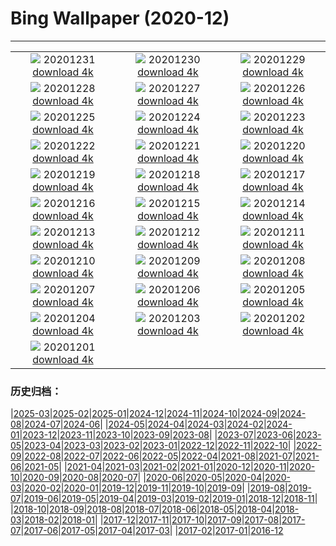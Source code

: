 # Bing Wallpaper (2020-12)
**************
| | | |
| :----: | :----: | :----: |
| ![](https://www.bing.com/th?id=OHR.LoonyDook_ZH-CN1879420705_1920x1080.jpg) 20201231 [download 4k](https://www.bing.com/th?id=OHR.LoonyDook_ZH-CN1879420705_UHD.jpg) | ![](https://www.bing.com/th?id=OHR.ZaragozaSpain_ZH-CN8995859415_1920x1080.jpg) 20201230 [download 4k](https://www.bing.com/th?id=OHR.ZaragozaSpain_ZH-CN8995859415_UHD.jpg) | ![](https://www.bing.com/th?id=OHR.WinterBryce_ZH-CN8874624326_1920x1080.jpg) 20201229 [download 4k](https://www.bing.com/th?id=OHR.WinterBryce_ZH-CN8874624326_UHD.jpg) |
| ![](https://www.bing.com/th?id=OHR.LucerneHoliday_ZH-CN8762232954_1920x1080.jpg) 20201228 [download 4k](https://www.bing.com/th?id=OHR.LucerneHoliday_ZH-CN8762232954_UHD.jpg) | ![](https://www.bing.com/th?id=OHR.CanadaLynx_ZH-CN8645816958_1920x1080.jpg) 20201227 [download 4k](https://www.bing.com/th?id=OHR.CanadaLynx_ZH-CN8645816958_UHD.jpg) | ![](https://www.bing.com/th?id=OHR.IbonPlan_ZH-CN8564017247_1920x1080.jpg) 20201226 [download 4k](https://www.bing.com/th?id=OHR.IbonPlan_ZH-CN8564017247_UHD.jpg) |
| ![](https://www.bing.com/th?id=OHR.BarnettsDemesne_ZH-CN8484261440_1920x1080.jpg) 20201225 [download 4k](https://www.bing.com/th?id=OHR.BarnettsDemesne_ZH-CN8484261440_UHD.jpg) | ![](https://www.bing.com/th?id=OHR.FRbluebirds_ZH-CN3972483010_1920x1080.jpg) 20201224 [download 4k](https://www.bing.com/th?id=OHR.FRbluebirds_ZH-CN3972483010_UHD.jpg) | ![](https://www.bing.com/th?id=OHR.WildReindeer_ZH-CN8301029606_1920x1080.jpg) 20201223 [download 4k](https://www.bing.com/th?id=OHR.WildReindeer_ZH-CN8301029606_UHD.jpg) |
| ![](https://www.bing.com/th?id=OHR.BandedPipefish_ZH-CN8209616080_1920x1080.jpg) 20201222 [download 4k](https://www.bing.com/th?id=OHR.BandedPipefish_ZH-CN8209616080_UHD.jpg) | ![](https://www.bing.com/th?id=OHR.HolidayNubble_ZH-CN8122183595_1920x1080.jpg) 20201221 [download 4k](https://www.bing.com/th?id=OHR.HolidayNubble_ZH-CN8122183595_UHD.jpg) | ![](https://www.bing.com/th?id=OHR.CastleriggStone_ZH-CN8015482045_1920x1080.jpg) 20201220 [download 4k](https://www.bing.com/th?id=OHR.CastleriggStone_ZH-CN8015482045_UHD.jpg) |
| ![](https://www.bing.com/th?id=OHR.BabyGoat_ZH-CN7863798344_1920x1080.jpg) 20201219 [download 4k](https://www.bing.com/th?id=OHR.BabyGoat_ZH-CN7863798344_UHD.jpg) | ![](https://www.bing.com/th?id=OHR.Siguniangshan_ZH-CN7772066391_1920x1080.jpg) 20201218 [download 4k](https://www.bing.com/th?id=OHR.Siguniangshan_ZH-CN7772066391_UHD.jpg) | ![](https://www.bing.com/th?id=OHR.TreCime_ZH-CN7609469681_1920x1080.jpg) 20201217 [download 4k](https://www.bing.com/th?id=OHR.TreCime_ZH-CN7609469681_UHD.jpg) |
| ![](https://www.bing.com/th?id=OHR.NarniaForest_ZH-CN8466850438_1920x1080.jpg) 20201216 [download 4k](https://www.bing.com/th?id=OHR.NarniaForest_ZH-CN8466850438_UHD.jpg) | ![](https://www.bing.com/th?id=OHR.MunnarMist_ZH-CN8816703625_1920x1080.jpg) 20201215 [download 4k](https://www.bing.com/th?id=OHR.MunnarMist_ZH-CN8816703625_UHD.jpg) | ![](https://www.bing.com/th?id=OHR.ElbeBastei_ZH-CN9708654240_1920x1080.jpg) 20201214 [download 4k](https://www.bing.com/th?id=OHR.ElbeBastei_ZH-CN9708654240_UHD.jpg) |
| ![](https://www.bing.com/th?id=OHR.PineGrosbeak_ZH-CN9629000282_1920x1080.jpg) 20201213 [download 4k](https://www.bing.com/th?id=OHR.PineGrosbeak_ZH-CN9629000282_UHD.jpg) | ![](https://www.bing.com/th?id=OHR.PolarExpress_ZH-CN9522496479_1920x1080.jpg) 20201212 [download 4k](https://www.bing.com/th?id=OHR.PolarExpress_ZH-CN9522496479_UHD.jpg) | ![](https://www.bing.com/th?id=OHR.BractCloseup_ZH-CN9096611979_1920x1080.jpg) 20201211 [download 4k](https://www.bing.com/th?id=OHR.BractCloseup_ZH-CN9096611979_UHD.jpg) |
| ![](https://www.bing.com/th?id=OHR.QueenoftheAndes_ZH-CN9019108680_1920x1080.jpg) 20201210 [download 4k](https://www.bing.com/th?id=OHR.QueenoftheAndes_ZH-CN9019108680_UHD.jpg) | ![](https://www.bing.com/th?id=OHR.SleepingArcticFox_ZH-CN8743925021_1920x1080.jpg) 20201209 [download 4k](https://www.bing.com/th?id=OHR.SleepingArcticFox_ZH-CN8743925021_UHD.jpg) | ![](https://www.bing.com/th?id=OHR.Kinkakuji_ZH-CN8643828412_1920x1080.jpg) 20201208 [download 4k](https://www.bing.com/th?id=OHR.Kinkakuji_ZH-CN8643828412_UHD.jpg) |
| ![](https://www.bing.com/th?id=OHR.RoccaCalascio_ZH-CN8546031521_1920x1080.jpg) 20201207 [download 4k](https://www.bing.com/th?id=OHR.RoccaCalascio_ZH-CN8546031521_UHD.jpg) | ![](https://www.bing.com/th?id=OHR.VogelhaeuserD_ZH-CN8437589222_1920x1080.jpg) 20201206 [download 4k](https://www.bing.com/th?id=OHR.VogelhaeuserD_ZH-CN8437589222_UHD.jpg) | ![](https://www.bing.com/th?id=OHR.PLNP_ZH-CN8120863549_1920x1080.jpg) 20201205 [download 4k](https://www.bing.com/th?id=OHR.PLNP_ZH-CN8120863549_UHD.jpg) |
| ![](https://www.bing.com/th?id=OHR.BenasqueValley_ZH-CN7931589735_1920x1080.jpg) 20201204 [download 4k](https://www.bing.com/th?id=OHR.BenasqueValley_ZH-CN7931589735_UHD.jpg) | ![](https://www.bing.com/th?id=OHR.WCDBabyElephant_ZH-CN7844400740_1920x1080.jpg) 20201203 [download 4k](https://www.bing.com/th?id=OHR.WCDBabyElephant_ZH-CN7844400740_UHD.jpg) | ![](https://www.bing.com/th?id=OHR.BrasovXmas_ZH-CN2333670843_1920x1080.jpg) 20201202 [download 4k](https://www.bing.com/th?id=OHR.BrasovXmas_ZH-CN2333670843_UHD.jpg) |
| ![](https://www.bing.com/th?id=OHR.PorcupineBay_ZH-CN2252758146_1920x1080.jpg) 20201201 [download 4k](https://www.bing.com/th?id=OHR.PorcupineBay_ZH-CN2252758146_UHD.jpg) |  |  |

### 历史归档：

|[2025-03](2025-03/2025-03.md)|[2025-02](2025-02/2025-02.md)|[2025-01](2025-01/2025-01.md)|[2024-12](2024-12/2024-12.md)|[2024-11](2024-11/2024-11.md)|[2024-10](2024-10/2024-10.md)|[2024-09](2024-09/2024-09.md)|[2024-08](2024-08/2024-08.md)|[2024-07](2024-07/2024-07.md)|[2024-06](2024-06/2024-06.md)|
|[2024-05](2024-05/2024-05.md)|[2024-04](2024-04/2024-04.md)|[2024-03](2024-03/2024-03.md)|[2024-02](2024-02/2024-02.md)|[2024-01](2024-01/2024-01.md)|[2023-12](2023-12/2023-12.md)|[2023-11](2023-11/2023-11.md)|[2023-10](2023-10/2023-10.md)|[2023-09](2023-09/2023-09.md)|[2023-08](2023-08/2023-08.md)|
|[2023-07](2023-07/2023-07.md)|[2023-06](2023-06/2023-06.md)|[2023-05](2023-05/2023-05.md)|[2023-04](2023-04/2023-04.md)|[2023-03](2023-03/2023-03.md)|[2023-02](2023-02/2023-02.md)|[2023-01](2023-01/2023-01.md)|[2022-12](2022-12/2022-12.md)|[2022-11](2022-11/2022-11.md)|[2022-10](2022-10/2022-10.md)|
|[2022-09](2022-09/2022-09.md)|[2022-08](2022-08/2022-08.md)|[2022-07](2022-07/2022-07.md)|[2022-06](2022-06/2022-06.md)|[2022-05](2022-05/2022-05.md)|[2022-04](2022-04/2022-04.md)|[2021-08](2021-08/2021-08.md)|[2021-07](2021-07/2021-07.md)|[2021-06](2021-06/2021-06.md)|[2021-05](2021-05/2021-05.md)|
|[2021-04](2021-04/2021-04.md)|[2021-03](2021-03/2021-03.md)|[2021-02](2021-02/2021-02.md)|[2021-01](2021-01/2021-01.md)|[2020-12](2020-12/2020-12.md)|[2020-11](2020-11/2020-11.md)|[2020-10](2020-10/2020-10.md)|[2020-09](2020-09/2020-09.md)|[2020-08](2020-08/2020-08.md)|[2020-07](2020-07/2020-07.md)|
|[2020-06](2020-06/2020-06.md)|[2020-05](2020-05/2020-05.md)|[2020-04](2020-04/2020-04.md)|[2020-03](2020-03/2020-03.md)|[2020-02](2020-02/2020-02.md)|[2020-01](2020-01/2020-01.md)|[2019-12](2019-12/2019-12.md)|[2019-11](2019-11/2019-11.md)|[2019-10](2019-10/2019-10.md)|[2019-09](2019-09/2019-09.md)|
|[2019-08](2019-08/2019-08.md)|[2019-07](2019-07/2019-07.md)|[2019-06](2019-06/2019-06.md)|[2019-05](2019-05/2019-05.md)|[2019-04](2019-04/2019-04.md)|[2019-03](2019-03/2019-03.md)|[2019-02](2019-02/2019-02.md)|[2019-01](2019-01/2019-01.md)|[2018-12](2018-12/2018-12.md)|[2018-11](2018-11/2018-11.md)|
|[2018-10](2018-10/2018-10.md)|[2018-09](2018-09/2018-09.md)|[2018-08](2018-08/2018-08.md)|[2018-07](2018-07/2018-07.md)|[2018-06](2018-06/2018-06.md)|[2018-05](2018-05/2018-05.md)|[2018-04](2018-04/2018-04.md)|[2018-03](2018-03/2018-03.md)|[2018-02](2018-02/2018-02.md)|[2018-01](2018-01/2018-01.md)|
|[2017-12](2017-12/2017-12.md)|[2017-11](2017-11/2017-11.md)|[2017-10](2017-10/2017-10.md)|[2017-09](2017-09/2017-09.md)|[2017-08](2017-08/2017-08.md)|[2017-07](2017-07/2017-07.md)|[2017-06](2017-06/2017-06.md)|[2017-05](2017-05/2017-05.md)|[2017-04](2017-04/2017-04.md)|[2017-03](2017-03/2017-03.md)|
|[2017-02](2017-02/2017-02.md)|[2017-01](2017-01/2017-01.md)|[2016-12](2016-12/2016-12.md)